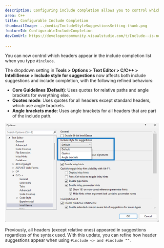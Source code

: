 ```yaml
---
description: Configuring include completion allows you to control which headers appear in the include completion list.
area: C++
title: Configurable Include Completion
thumbnailImage: ../media/IncludeStyleSuggestionsSetting-thumb.png
featureId: ConfigurableIncludeCompletion
devComUrl: https://developercommunity.visualstudio.com/t/Include--is-now-behaving-the-same-as-/10538420

---
```



You can now control which headers appear in the include completion list when you type `#include`.

The dropdown setting in **Tools > Options > Text Editor > C/C++ > IntelliSense > Include style for suggestions** now affects both include suggestions and include completion, with the following refined behaviors:

- **Core Guidelines (Default)**: Uses quotes for relative paths and angle brackets for everything else.
- **Quotes mode**: Uses quotes for all headers except standard headers, which use angle brackets.
- **Angle brackets mode**: Uses angle brackets for all headers that are part of the include path.

![Include Style for Suggestions Setting](../media/IncludeStyleSuggestionsSetting.png)

Previously, all headers (except relative ones) appeared in suggestions regardless of the syntax used. With this update, you can refine how header suggestions appear when using `#include <> and #include ""`.
